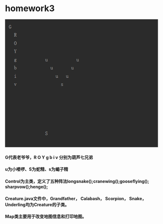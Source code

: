 # homework3
![blockchain](0.PNG)
#### G代表老爷爷，R O Y g b i v 分别为葫芦七兄弟
#### u为小喽啰、S为蛇精、s为蝎子精
#### Control为主类，定义了五种阵法longsnake();cranewing();gooseflying(); sharpvow();henge();
#### Creature.java文件中，Grandfather， Calabash， Scorpion， Snake， Underling均为Creature的子类。
#### Map类主要用于改变地图信息和打印地图。
